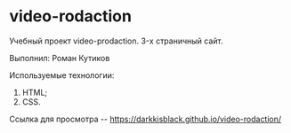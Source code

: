 # video-rodaction

Учебный проект video-prodaction. 3-х страничный сайт.

Выполнил: Роман Кутиков

Используемые технологии:

1. HTML;
2. CSS.


Ссылка для просмотра -- https://darkkisblack.github.io/video-rodaction/

